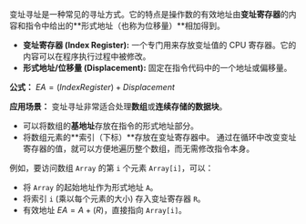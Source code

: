 变址寻址是一种常见的寻址方式。它的特点是操作数的有效地址由**变址寄存器**的内容和指令中给出的**形式地址（也称为位移量）**相加得到。

*   **变址寄存器 (Index Register):** 一个专门用来存放变址值的 CPU 寄存器。它的内容可以在程序执行过程中被修改。
*   **形式地址/位移量 (Displacement):** 固定在指令代码中的一个地址或偏移量。

**公式：**
$EA = (IndexRegister) + Displacement$

**应用场景：**
变址寻址非常适合处理**数组**或**连续存储的数据块**。
*   可以将数组的**基地址**存放在指令的形式地址部分。
*   将数组元素的**索引（下标）**存放在变址寄存器中。
通过在循环中改变变址寄存器的值，就可以方便地遍历整个数组，而无需修改指令本身。

例如，要访问数组 `Array` 的第 `i` 个元素 `Array[i]`，可以：
*   将 `Array` 的起始地址作为形式地址 `A`。
*   将索引 `i` (乘以每个元素的大小) 存入变址寄存器 `R`。
*   有效地址 $EA = A + (R)$，直接指向 `Array[i]`。
